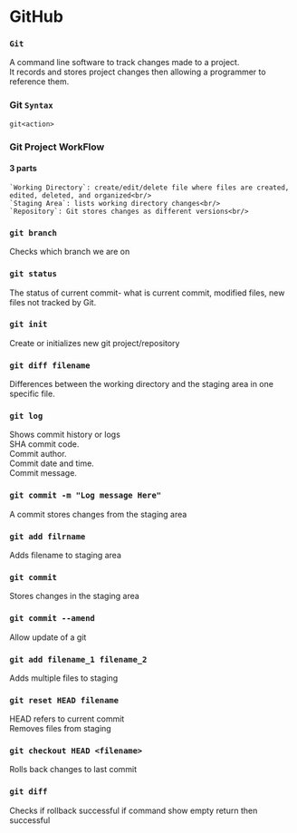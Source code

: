 # GitHub
### `Git` <br/>
A command line software to track changes made to a project.<br/>
It records and stores project changes then allowing a programmer to reference them.<br/>
### Git `Syntax`

    git<action>
### Git Project WorkFlow
#### 3 parts
    `Working Directory`: create/edit/delete file where files are created, edited, deleted, and organized<br/>
    `Staging Area`: lists working directory changes<br/>
    `Repository`: Git stores changes as different versions<br/>
### `git branch`
Checks which branch we are on
### `git status`<br/>
The status of current commit- what is current commit, modified files, new files not tracked by Git.<br/>
### `git init`<br/>
Create or initializes new git project/repository<br/>
### `git diff filename`<br/>
Differences between the working directory and the staging area in one specific file.<br/>
### `git log`<br/>
Shows commit history or logs<br/>
SHA commit code.<br/>
Commit author.<br/>
Commit date and time.<br/>
Commit message.<br/>
### `git commit -m "Log message Here"`<br/>
A commit stores changes from the staging area <br/>
### `git add filrname`<br/>
Adds filename to staging area<br/>
### `git commit`<br/>
Stores changes in the staging area<br/>
### `git commit --amend`
Allow update of a git
### `git add filename_1 filename_2`
Adds multiple files to staging
### `git reset HEAD filename`
HEAD refers to current commit<br/>
Removes files from staging
### `git checkout HEAD <filename>`
Rolls back changes to last commit
### `git diff`
Checks if rollback successful
if command show empty return then successful

